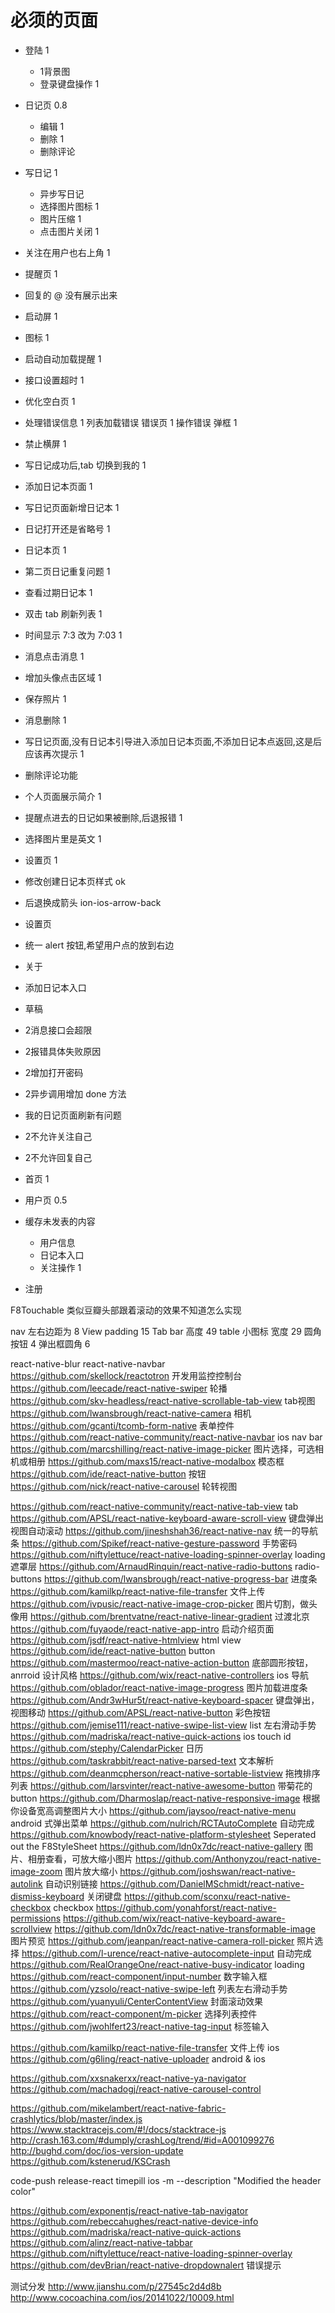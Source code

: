 必须的页面
=============================
 - 登陆           1
    - 1背景图
    - 登录键盘操作   1
 - 日记页         0.8
    - 编辑       1
    - 删除       1
    - 删除评论
 - 写日记         1
    - 异步写日记
    - 选择图片图标   1
    - 图片压缩      1
    - 点击图片关闭    1
 - 关注在用户也右上角    1
 - 提醒页              1
 - 回复的 @ 没有展示出来
 - 启动屏              1
 - 图标               1
 - 启动自动加载提醒     1
 - 接口设置超时       1
 - 优化空白页          1
 - 处理错误信息       1
    列表加载错误      错误页 1
    操作错误         弹框 1
 - 禁止横屏             1
 - 写日记成功后,tab 切换到我的 1
 - 添加日记本页面          1
 - 写日记页面新增日记本   1
 - 日记打开还是省略号    1

 - 日记本页     1
 - 第二页日记重复问题    1
 - 查看过期日记本        1
 - 双击 tab 刷新列表    1
 - 时间显示 7:3 改为 7:03 1
 - 消息点击消息           1
 - 增加头像点击区域         1
 - 保存照片                1
 - 消息删除             1
 - 写日记页面,没有日记本引导进入添加日记本页面,不添加日记本点返回,这是后应该再次提示   1
 - 删除评论功能
 - 个人页面展示简介     1
 - 提醒点进去的日记如果被删除,后退报错   1
 - 选择图片里是英文                 1
 - 设置页          1
 - 修改创建日记本页样式   ok
 - 后退换成箭头 ion-ios-arrow-back
 - 设置页
 - 统一 alert 按钮,希望用户点的放到右边


 - 关于
 - 添加日记本入口
 - 草稿
 - 2消息接口会超限
 - 2报错具体失败原因
 - 2增加打开密码

 - 2异步调用增加 done 方法

 - 我的日记页面刷新有问题



 - 2不允许关注自己
 - 2不允许回复自己




 - 首页           1
 - 用户页         0.5
 - 缓存未发表的内容
    - 用户信息
    - 日记本入口
    - 关注操作      1



 - 注册

F8Touchable
类似豆瓣头部跟着滚动的效果不知道怎么实现

nav 左右边距为 8
View padding 15
Tab bar 高度 49
table 小图标 宽度 29
圆角按钮 4
弹出框圆角 6

 react-native-blur
 react-native-navbar
 https://github.com/skellock/reactotron                             开发用监控控制台
 https://github.com/leecade/react-native-swiper                     轮播
 https://github.com/skv-headless/react-native-scrollable-tab-view   tab视图
 https://github.com/lwansbrough/react-native-camera                 相机
 https://github.com/gcanti/tcomb-form-native                        表单控件
 https://github.com/react-native-community/react-native-navbar      ios nav bar
 https://github.com/marcshilling/react-native-image-picker          图片选择，可选相机或相册
 https://github.com/maxs15/react-native-modalbox                    模态框
 https://github.com/ide/react-native-button                         按钮
 https://github.com/nick/react-native-carousel                      轮转视图


 https://github.com/react-native-community/react-native-tab-view    tab
 https://github.com/APSL/react-native-keyboard-aware-scroll-view    键盘弹出视图自动滚动
 https://github.com/jineshshah36/react-native-nav                   统一的导航条
 https://github.com/Spikef/react-native-gesture-password            手势密码
 https://github.com/niftylettuce/react-native-loading-spinner-overlay   loading 遮罩层
 https://github.com/ArnaudRinquin/react-native-radio-buttons        radio-buttons
 https://github.com/lwansbrough/react-native-progress-bar           进度条
 https://github.com/kamilkp/react-native-file-transfer              文件上传
 https://github.com/ivpusic/react-native-image-crop-picker          图片切割，做头像用
 https://github.com/brentvatne/react-native-linear-gradient         过渡北京
 https://github.com/fuyaode/react-native-app-intro                  启动介绍页面
 https://github.com/jsdf/react-native-htmlview                      html view
 https://github.com/ide/react-native-button                         button
 https://github.com/mastermoo/react-native-action-button            底部圆形按钮，anrroid 设计风格
 https://github.com/wix/react-native-controllers                    ios 导航
 https://github.com/oblador/react-native-image-progress             图片加载进度条
 https://github.com/Andr3wHur5t/react-native-keyboard-spacer        键盘弹出，视图移动
 https://github.com/APSL/react-native-button                        彩色按钮
 https://github.com/jemise111/react-native-swipe-list-view          list 左右滑动手势
 https://github.com/madriska/react-native-quick-actions             ios touch id
 https://github.com/stephy/CalendarPicker                           日历
 https://github.com/taskrabbit/react-native-parsed-text             文本解析
 https://github.com/deanmcpherson/react-native-sortable-listview    拖拽排序列表
 https://github.com/larsvinter/react-native-awesome-button          带菊花的button
 https://github.com/Dharmoslap/react-native-responsive-image        根据你设备宽高调整图片大小
 https://github.com/jaysoo/react-native-menu                        android 式弹出菜单
 https://github.com/nulrich/RCTAutoComplete                         自动完成
 https://github.com/knowbody/react-native-platform-stylesheet       Seperated out the F8StyleSheet
 https://github.com/ldn0x7dc/react-native-gallery                   图片、相册查看，可放大缩小图片
 https://github.com/Anthonyzou/react-native-image-zoom              图片放大缩小
 https://github.com/joshswan/react-native-autolink                  自动识别链接
 https://github.com/DanielMSchmidt/react-native-dismiss-keyboard    关闭键盘
 https://github.com/sconxu/react-native-checkbox                    checkbox
 https://github.com/yonahforst/react-native-permissions
 https://github.com/wix/react-native-keyboard-aware-scrollview
 https://github.com/ldn0x7dc/react-native-transformable-image       图片预览
 https://github.com/jeanpan/react-native-camera-roll-picker         照片选择
 https://github.com/l-urence/react-native-autocomplete-input        自动完成
 https://github.com/RealOrangeOne/react-native-busy-indicator       loading
 https://github.com/react-component/input-number                    数字输入框
 https://github.com/yzsolo/react-native-swipe-left                  列表左右滑动手势
 https://github.com/yuanyuli/CenterContentView                      封面滚动效果
 https://github.com/react-component/m-picker                        选择列表控件
 https://github.com/jwohlfert23/react-native-tag-input              标签输入

 https://github.com/kamilkp/react-native-file-transfer              文件上传 ios
 https://github.com/g6ling/react-native-uploader                    android & ios


 https://github.com/xxsnakerxx/react-native-ya-navigator
 https://github.com/machadogj/react-native-carousel-control


 https://github.com/mikelambert/react-native-fabric-crashlytics/blob/master/index.js
 https://www.stacktracejs.com/#!/docs/stacktrace-js
 http://crash.163.com/#dumply/crashLog/trend/#id=A001099276
 http://bughd.com/doc/ios-version-update
 https://github.com/kstenerud/KSCrash

 code-push release-react timepill ios -m --description "Modified the header color"

 https://github.com/exponentjs/react-native-tab-navigator
 https://github.com/rebeccahughes/react-native-device-info
 https://github.com/madriska/react-native-quick-actions
 https://github.com/alinz/react-native-tabbar
 https://github.com/niftylettuce/react-native-loading-spinner-overlay
 https://github.com/devBrian/react-native-dropdownalert     错误提示

 测试分发
 http://www.jianshu.com/p/27545c2d4d8b
 http://www.cocoachina.com/ios/20141022/10009.html


